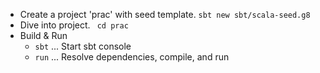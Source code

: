 - Create a project 'prac' with seed template.
` sbt new sbt/scala-seed.g8 `
- Dive into project.
` cd prac`
- Build & Run
    - ` sbt ` ... Start sbt console
    - ` run ` ... Resolve dependencies, compile, and run
